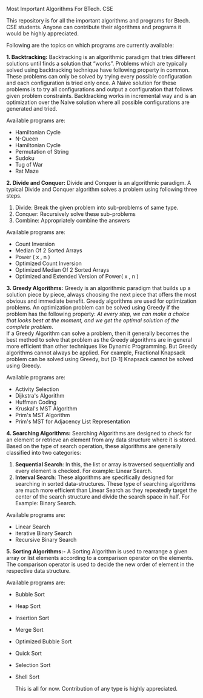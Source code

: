 Most Important Algorithms For BTech. CSE  

This repository is for all the important algorithms and programs for Btech. CSE students. Anyone can contribute their algorithms and programs it would be highly appreciated.  

Following are the topics on which programs are currently available:

**1. Backtracking:**
Backtracking is an algorithmic paradigm that tries different solutions until finds a solution that “works”. Problems which are typically solved using backtracking technique have following property in common. These problems can only be solved by trying every possible configuration and each configuration is tried only once. A Naive solution for these problems is to try all configurations and output a configuration that follows given problem constraints. Backtracking works in incremental way and is an optimization over the Naive solution where all possible configurations are generated and tried.
  
  Available programs are:  
- Hamiltonian Cycle  
- N-Queen  
- Hamiltonian Cycle  
- Permutation of String  
- Sudoku  
- Tug of War  
- Rat Maze 
  
**2. Divide and Conquer:**
Divide and Conquer is an algorithmic paradigm. A typical Divide and Conquer algorithm solves a problem using following three steps.  

1. Divide: Break the given problem into sub-problems of same type.  
2. Conquer:  Recursively solve these sub-problems  
3. Combine:  Appropriately combine the answers
  
  Available programs are:  
- Count Inversion  
- Median Of 2 Sorted Arrays  
- Power ( x , n )  
- Optimized Count Inversion  
- Optimized Median Of 2 Sorted Arrays  
- Optimized and Extended Version of Power( x , n )  

**3. Greedy Algorithms:**
 Greedy is an algorithmic paradigm that builds up a solution piece by piece, always choosing the next piece that offers the most obvious and immediate benefit. Greedy algorithms are used for optimization problems. An optimization problem can be solved using Greedy if the problem has the following property: _At every step, we can make a choice that looks best at the moment, and we get the optimal solution of the complete problem_.  
If a Greedy Algorithm can solve a problem, then it generally becomes the best method to solve that problem as the Greedy algorithms are in general more efficient than other techniques like Dynamic Programming. But Greedy algorithms cannot always be applied. For example, Fractional Knapsack problem can be solved using Greedy, but [0-1] Knapsack cannot be solved using Greedy.
  
  Available programs are:  
- Activity Selection  
- Dijkstra's Algorithm  
- Huffman Coding  
- Kruskal's MST Algorithm  
- Prim's MST Algorithm  
- Prim's MST for Adjacency List Representation  

**4. Searching Algorithms:**
Searching Algorithms are designed to check for an element or retrieve an element from any data structure where it is stored. Based on the type of search operation, these algorithms are generally classified into two categories:

1.  **Sequential Search**: In this, the list or array is traversed sequentially and every element is checked. For example:  Linear Search.
2.  **Interval Search**: These algorithms are specifically designed for searching in sorted data-structures. These type of searching algorithms are much more efficient than Linear Search as they repeatedly target the center of the search structure and divide the search space in half. For Example:  Binary Search.
  
  Available programs are:  
- Linear Search  
- iterative Binary Search  
- Recursive Binary Search  
  
**5. Sorting Algorithms:-**
A Sorting Algorithm is used to rearrange a given array or list elements according to a comparison operator on the elements. The comparison operator is used to decide the new order of element in the respective data structure.
  
  Available programs are:  
- Bubble Sort  
- Heap Sort  
- Insertion Sort  
- Merge Sort  
- Optimized Bubble Sort  
- Quick Sort  
- Selection Sort  
- Shell Sort  
  
  
  This is all for now.
  Contribution of any type is highly appreciated.
